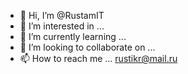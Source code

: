 - 👋 Hi, I’m @RustamIT
- 👀 I’m interested in ...
- 🌱 I’m currently learning ...
- 💞️ I’m looking to collaborate on ...
- 📫 How to reach me ...
 rustikr@mail.ru
<!---
RustamIT/RustamIT is a ✨ special ✨ repository because its `README.md` (this file) appears on your GitHub profile.
You can click the Preview link to take a look at your changes.
--->
